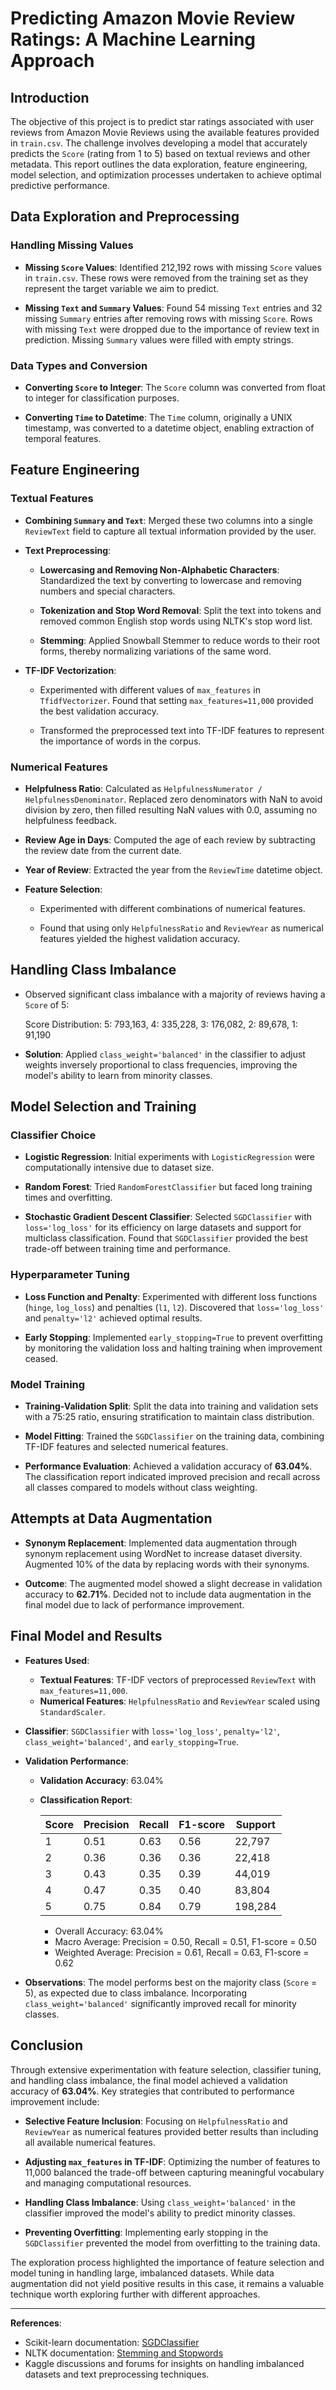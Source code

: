 # Predicting Amazon Movie Review Ratings: A Machine Learning Approach

## Introduction

The objective of this project is to predict star ratings associated with user reviews from Amazon Movie Reviews using the available features provided in `train.csv`. The challenge involves developing a model that accurately predicts the `Score` (rating from 1 to 5) based on textual reviews and other metadata. This report outlines the data exploration, feature engineering, model selection, and optimization processes undertaken to achieve optimal predictive performance.

## Data Exploration and Preprocessing

### Handling Missing Values

- **Missing `Score` Values**: Identified 212,192 rows with missing `Score` values in `train.csv`. These rows were removed from the training set as they represent the target variable we aim to predict.
  
- **Missing `Text` and `Summary` Values**: Found 54 missing `Text` entries and 32 missing `Summary` entries after removing rows with missing `Score`. Rows with missing `Text` were dropped due to the importance of review text in prediction. Missing `Summary` values were filled with empty strings.

### Data Types and Conversion

- **Converting `Score` to Integer**: The `Score` column was converted from float to integer for classification purposes.

- **Converting `Time` to Datetime**: The `Time` column, originally a UNIX timestamp, was converted to a datetime object, enabling extraction of temporal features.

## Feature Engineering

### Textual Features

- **Combining `Summary` and `Text`**: Merged these two columns into a single `ReviewText` field to capture all textual information provided by the user.

- **Text Preprocessing**:

  - **Lowercasing and Removing Non-Alphabetic Characters**: Standardized the text by converting to lowercase and removing numbers and special characters.
  
  - **Tokenization and Stop Word Removal**: Split the text into tokens and removed common English stop words using NLTK's stop word list.
  
  - **Stemming**: Applied Snowball Stemmer to reduce words to their root forms, thereby normalizing variations of the same word.

- **TF-IDF Vectorization**:

  - Experimented with different values of `max_features` in `TfidfVectorizer`. Found that setting `max_features=11,000` provided the best validation accuracy.
  
  - Transformed the preprocessed text into TF-IDF features to represent the importance of words in the corpus.

### Numerical Features

- **Helpfulness Ratio**: Calculated as `HelpfulnessNumerator / HelpfulnessDenominator`. Replaced zero denominators with NaN to avoid division by zero, then filled resulting NaN values with 0.0, assuming no helpfulness feedback.

- **Review Age in Days**: Computed the age of each review by subtracting the review date from the current date.

- **Year of Review**: Extracted the year from the `ReviewTime` datetime object.

- **Feature Selection**:

  - Experimented with different combinations of numerical features.
  
  - Found that using only `HelpfulnessRatio` and `ReviewYear` as numerical features yielded the highest validation accuracy.

## Handling Class Imbalance

- Observed significant class imbalance with a majority of reviews having a `Score` of 5:

  Score Distribution: 5: 793,163, 4: 335,228, 3: 176,082, 2: 89,678, 1: 91,190

- **Solution**: Applied `class_weight='balanced'` in the classifier to adjust weights inversely proportional to class frequencies, improving the model's ability to learn from minority classes.

## Model Selection and Training

### Classifier Choice

- **Logistic Regression**: Initial experiments with `LogisticRegression` were computationally intensive due to dataset size.

- **Random Forest**: Tried `RandomForestClassifier` but faced long training times and overfitting.

- **Stochastic Gradient Descent Classifier**: Selected `SGDClassifier` with `loss='log_loss'` for its efficiency on large datasets and support for multiclass classification. Found that `SGDClassifier` provided the best trade-off between training time and performance.

### Hyperparameter Tuning

- **Loss Function and Penalty**: Experimented with different loss functions (`hinge`, `log_loss`) and penalties (`l1`, `l2`). Discovered that `loss='log_loss'` and `penalty='l2'` achieved optimal results.

- **Early Stopping**: Implemented `early_stopping=True` to prevent overfitting by monitoring the validation loss and halting training when improvement ceased.

### Model Training

- **Training-Validation Split**: Split the data into training and validation sets with a 75:25 ratio, ensuring stratification to maintain class distribution.

- **Model Fitting**: Trained the `SGDClassifier` on the training data, combining TF-IDF features and selected numerical features.

- **Performance Evaluation**: Achieved a validation accuracy of **63.04%**. The classification report indicated improved precision and recall across all classes compared to models without class weighting.

## Attempts at Data Augmentation

- **Synonym Replacement**: Implemented data augmentation through synonym replacement using WordNet to increase dataset diversity. Augmented 10% of the data by replacing words with their synonyms.

- **Outcome**: The augmented model showed a slight decrease in validation accuracy to **62.71%**. Decided not to include data augmentation in the final model due to lack of performance improvement.

## Final Model and Results

- **Features Used**:
  - **Textual Features**: TF-IDF vectors of preprocessed `ReviewText` with `max_features=11,000`.
  - **Numerical Features**: `HelpfulnessRatio` and `ReviewYear` scaled using `StandardScaler`.

- **Classifier**: `SGDClassifier` with `loss='log_loss'`, `penalty='l2'`, `class_weight='balanced'`, and `early_stopping=True`.

- **Validation Performance**:
  - **Validation Accuracy**: 63.04%
  - **Classification Report**:
    
    | Score | Precision | Recall | F1-score | Support  |
    |-------|-----------|--------|----------|----------|
    | 1     | 0.51      | 0.63   | 0.56     | 22,797   |
    | 2     | 0.36      | 0.36   | 0.36     | 22,418   |
    | 3     | 0.43      | 0.35   | 0.39     | 44,019   |
    | 4     | 0.47      | 0.35   | 0.40     | 83,804   |
    | 5     | 0.75      | 0.84   | 0.79     | 198,284  |
    
    - Overall Accuracy: 63.04%
    - Macro Average: Precision = 0.50, Recall = 0.51, F1-score = 0.50
    - Weighted Average: Precision = 0.61, Recall = 0.63, F1-score = 0.62

- **Observations**: The model performs best on the majority class (`Score` = 5), as expected due to class imbalance. Incorporating `class_weight='balanced'` significantly improved recall for minority classes.

## Conclusion

Through extensive experimentation with feature selection, classifier tuning, and handling class imbalance, the final model achieved a validation accuracy of **63.04%**. Key strategies that contributed to performance improvement include:

- **Selective Feature Inclusion**: Focusing on `HelpfulnessRatio` and `ReviewYear` as numerical features provided better results than including all available numerical features.

- **Adjusting `max_features` in TF-IDF**: Optimizing the number of features to 11,000 balanced the trade-off between capturing meaningful vocabulary and managing computational resources.

- **Handling Class Imbalance**: Using `class_weight='balanced'` in the classifier improved the model's ability to predict minority classes.

- **Preventing Overfitting**: Implementing early stopping in the `SGDClassifier` prevented the model from overfitting to the training data.

The exploration process highlighted the importance of feature selection and model tuning in handling large, imbalanced datasets. While data augmentation did not yield positive results in this case, it remains a valuable technique worth exploring further with different approaches.

---

**References**:

- Scikit-learn documentation: [SGDClassifier](https://scikit-learn.org/stable/modules/generated/sklearn.linear_model.SGDClassifier.html)
- NLTK documentation: [Stemming and Stopwords](https://www.nltk.org/)
- Kaggle discussions and forums for insights on handling imbalanced datasets and text preprocessing techniques.

